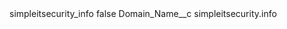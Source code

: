<?xml version="1.0" encoding="UTF-8"?>
<CustomMetadata xmlns="http://soap.sforce.com/2006/04/metadata" xmlns:xsi="http://www.w3.org/2001/XMLSchema-instance" xmlns:xsd="http://www.w3.org/2001/XMLSchema">
    <label>simpleitsecurity_info</label>
    <protected>false</protected>
    <values>
        <field>Domain_Name__c</field>
        <value xsi:type="xsd:string">simpleitsecurity.info</value>
    </values>
</CustomMetadata>

